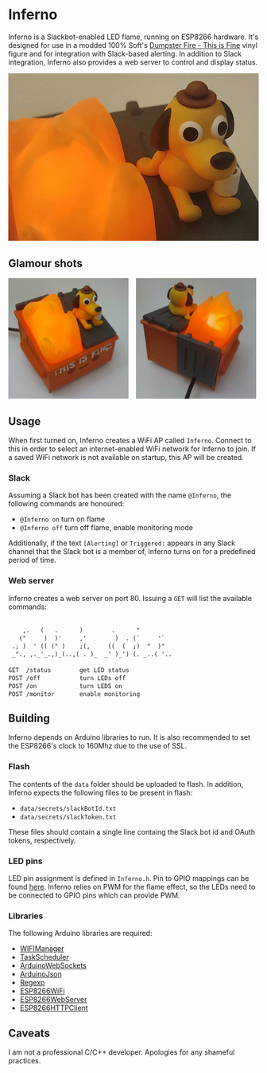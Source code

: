 # Inferno


Inferno is a Slackbot-enabled LED flame, running on ESP8266 hardware. It's designed for use in a modded 100% Soft's [Dumpster Fire - This is Fine](https://100soft.shop/products/dumpster-fire-this-is-fine-vinyl-figure)  vinyl figure and for integration with Slack-based alerting. In addition to Slack integration, Inferno also provides a web server to control and display status.

<img src="https://github.com/nullpainter/inferno/blob/main/images/animation.gif" alt="This is fine." />

## Glamour shots

<img src="https://github.com/nullpainter/inferno/blob/main/images/front.jpg" width="48%" align="left" alt="Front" />
<img src="https://github.com/nullpainter/inferno/blob/main/images/back.jpg" width="48%" style="margin-left: 15px" alt="Back" />

## Usage

When first turned on, Inferno creates a WiFi AP called `Inferno`. Connect to this in order to select an internet-enabled WiFi network for Inferno to join. If a saved WiFi network is not available on startup, this AP will be created.

### Slack 

Assuming a Slack bot has been created with the name `@Inferno`, the following commands are honoured:

* `@Inferno on` turn on flame 
* `@Inferno off` turn off flame, enable monitoring mode

Additionally, if the text `[Alerting]` or `Triggered:` appears in any Slack channel that the Slack bot is a member of, Inferno turns on for a predefined period of time.

### Web server

Inferno creates a web server on port 80. Issuing a `GET` will list the available commands:

```

    ,.   (   .      )        .      "
   ("     )  )'     ,'        )  . (`     '`
 .; )  ' (( (" )    ;(,     ((  (  ;)  "  )"
 _"., ,._'_.,)_(..,( . )_  _' )_') (. _..( '..
 
GET  /status        get LED status
POST /off           turn LEDs off
POST /on            turn LEDS on
POST /monitor       enable monitoring
```

## Building

Inferno depends on Arduino libraries to run. It is also recommended to set the ESP8266's clock to 160Mhz due to the use of SSL.

### Flash

The contents of the `data` folder should be uploaded to flash. In addition, Inferno expects the following files to be present in flash:

* `data/secrets/slackBotId.txt`
* `data/secrets/slackToken.txt`

These files should contain a single line containg the Slack bot id and OAuth tokens, respectively.

### LED pins

LED pin assignment is defined in `Inferno.h`. Pin to GPIO mappings can be found [here](https://randomnerdtutorials.com/esp8266-pinout-reference-gpios/). Inferno relies on PWM for the flame effect, so the LEDs need to be connected to GPIO pins which can provide PWM.

### Libraries

The following Arduino libraries are required:

* [WIFIManager](https://github.com/tzapu/WiFiManager)
* [TaskScheduler](https://github.com/arkhipenko/TaskScheduler)
* [ArduinoWebSockets](https://github.com/gilmaimon/ArduinoWebsockets)
* [ArduinoJson](https://arduinojson.org/)
* [Regexp](https://github.com/nickgammon/Regexp)
* [ESP8266WiFi](https://arduino-esp8266.readthedocs.io/en/latest/esp8266wifi/readme.html)
* [ESP8266WebServer](https://github.com/esp8266/Arduino/tree/master/libraries/ESP8266WebServer)
* [ESP8266HTTPClient](https://github.com/esp8266/Arduino/tree/master/libraries/ESP8266HTTPClient)



## Caveats

I am not a professional C/C++ developer. Apologies for any shameful practices.
